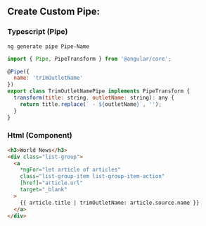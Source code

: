 ## Create Custom Pipe:
### Typescript (Pipe)
```ng generate pipe Pipe-Name```
```javascript
import { Pipe, PipeTransform } from '@angular/core';

@Pipe({
  name: 'trimOutletName'
})
export class TrimOutletNamePipe implements PipeTransform {
  transform(title: string, outletName: string): any {
    return title.replace(` - ${outletName}`, '');
  }
}
```
### Html (Component)
```html
<h3>World News</h3>
<div class="list-group">
  <a
    *ngFor="let article of articles"
    class="list-group-item list-group-item-action"
    [href]="article.url"
    target="_blank"
  >
    {{ article.title | trimOutletName: article.source.name }}
  </a>
</div>
```
